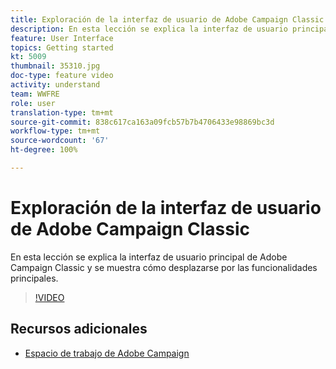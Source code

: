 ```yaml
---
title: Exploración de la interfaz de usuario de Adobe Campaign Classic
description: En esta lección se explica la interfaz de usuario principal de Adobe Campaign Classic y se muestra cómo desplazarse por las funcionalidades principales.
feature: User Interface
topics: Getting started
kt: 5009
thumbnail: 35310.jpg
doc-type: feature video
activity: understand
team: WWFRE
role: user
translation-type: tm+mt
source-git-commit: 838c617ca163a09fcb57b7b4706433e98869bc3d
workflow-type: tm+mt
source-wordcount: '67'
ht-degree: 100%

---
```



# Exploración de la interfaz de usuario de Adobe Campaign Classic

En esta lección se explica la interfaz de usuario principal de Adobe Campaign Classic y se muestra cómo desplazarse por las funcionalidades principales.

>[!VIDEO](https://video.tv.adobe.com/v/35130?quality=12)

## Recursos adicionales

* [Espacio de trabajo de Adobe Campaign](https://docs.adobe.com/content/help/es-ES/campaign-classic/using/getting-started/starting-with-adobe-campaign/adobe-campaign-workspace.html)
